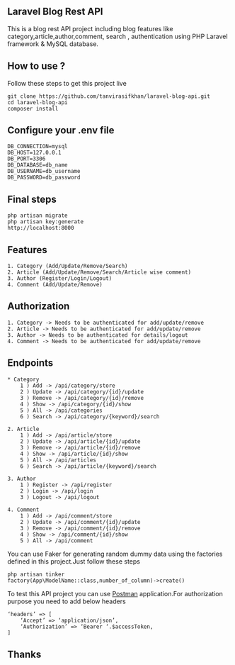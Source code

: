 ## Laravel Blog Rest API
This is a blog rest API project including blog features like category,article,author,comment, search , authentication using PHP Laravel framework & MySQL database.

## How to use ?
Follow these steps to get this project live

```
git clone https://github.com/tanvirasifkhan/laravel-blog-api.git
cd laravel-blog-api
composer install

```
## Configure your .env file

```
DB_CONNECTION=mysql
DB_HOST=127.0.0.1
DB_PORT=3306
DB_DATABASE=db_name
DB_USERNAME=db_username
DB_PASSWORD=db_password

```

## Final steps

```
php artisan migrate
php artisan key:generate
http://localhost:8000

```
## Features
    1. Category (Add/Update/Remove/Search)
    2. Article (Add/Update/Remove/Search/Article wise comment)
    3. Author (Register/Login/Logout)
    4. Comment (Add/Update/Remove)

## Authorization
    1. Category -> Needs to be authenticated for add/update/remove
    2. Article -> Needs to be authenticated for add/update/remove
    3. Author -> Needs to be authenticated for details/logout
    4. Comment -> Needs to be authenticated for add/update/remove
    
## Endpoints
    * Category
        1 ) Add -> /api/category/store 
        2 ) Update -> /api/category/{id}/update 
        3 ) Remove -> /api/category/{id}/remove 
        4 ) Show -> /api/category/{id}/show 
        5 ) All -> /api/categories
        6 ) Search -> /api/category/{keyword}/search
        
    2. Article
        1 ) Add -> /api/article/store 
        2 ) Update -> /api/article/{id}/update 
        3 ) Remove -> /api/article/{id}/remove 
        4 ) Show -> /api/article/{id}/show 
        5 ) All -> /api/articles
        6 ) Search -> /api/article/{keyword}/search
        
    3. Author
        1 ) Register -> /api/register 
        2 ) Login -> /api/login
        3 ) Logout -> /api/logout
        
    4. Comment
        1 ) Add -> /api/comment/store 
        2 ) Update -> /api/comment/{id}/update 
        3 ) Remove -> /api/comment/{id}/remove 
        4 ) Show -> /api/comment/{id}/show 
        5 ) All -> /api/comment

You can use Faker for generating random dummy data using the factories defined in this project.Just follow these steps
```
php artisan tinker
factory(App\ModelName::class,number_of_column)->create()
```

To test this API project you can use [Postman](https://www.postman.com/) application.For authorization purpose you need to add below headers
```
‘headers’ => [
    ‘Accept’ => ‘application/json’,
    ‘Authorization’ => ‘Bearer ‘.$accessToken,
]
```

## Thanks